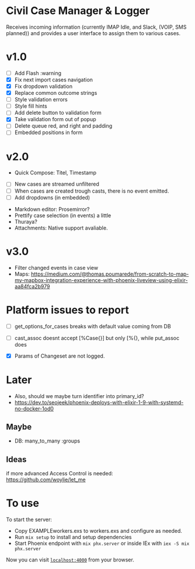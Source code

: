 # Civil Case Manager & Logger
Receives incoming information (currently IMAP Idle, and Slack, (VOIP, SMS planned)) and provides a 
user interface to assign them to various cases. 


# v1.0
- [ ] Add Flash :warning
- [x] Fix next import cases navigation
- [x] Fix dropdown validation
- [x] Replace common outcome strings
- [ ] Style validation errors
- [ ] Style fill hints
- [ ] Add delete button to validation form
- [x] Take validation form out of popup
- [ ] Delete queue red, and right and padding
- [ ] Embedded positions in form

# v2.0
- Quick Compose: Titel, Timestamp
- [ ] New cases are streamed unfiltered
- [ ] When cases are created trough casts, there is no event emitted.
- [ ] Add dropdowns (in embedded)
* Markdown editor: Prosemirror?
* Prettify case  selection (in events) a little
* Thuraya?
* Attachments: Native support avaliable.

# v3.0
* Filter changed events in case view
* Maps: https://medium.com/@thomas.poumarede/from-scratch-to-map-my-mapbox-integration-experience-with-phoenix-liveview-using-elixir-aa84fca2b979

# Platform issues to report
- [ ] get_options_for_cases breaks with default value coming from DB
- [ ] cast_assoc doesnt accept [%Case{}] but only [%{}, while put_assoc does
- [x] Params of Changeset are not logged.


# Later
* Also, should we maybe turn identifier into primary_id?
* https://dev.to/seojeek/phoenix-deploys-with-elixir-1-9-with-systemd-no-docker-1od0

## Maybe
* DB: many_to_many :groups

## Ideas
if more advanced Access Control is needed:
https://github.com/woylie/let_me


# To use
To start the server:

  * Copy EXAMPLEworkers.exs to workers.exs and configure as needed.
  * Run `mix setup` to install and setup dependencies
  * Start Phoenix endpoint with `mix phx.server` or inside IEx with `iex -S mix phx.server`

Now you can visit [`localhost:4000`](http://localhost:4000) from your browser.

